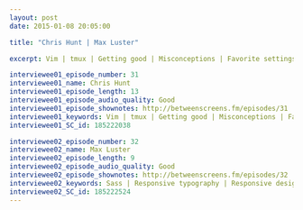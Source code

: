 ```yaml
---
layout: post
date: 2015-01-08 20:05:00

title: "Chris Hunt | Max Luster"

excerpt: Vim | tmux | Getting good | Misconceptions | Favorite settings || Sass | Responsive typography | Responsive design | Modular scale | Chained media queries

interviewee01_episode_number: 31
interviewee01_name: Chris Hunt
interviewee01_episode_length: 13
interviewee01_episode_audio_quality: Good
interviewee01_episode_shownotes: http://betweenscreens.fm/episodes/31
interviewee01_keywords: Vim | tmux | Getting good | Misconceptions | Favorite settings
interviewee01_SC_id: 185222038

interviewee02_episode_number: 32
interviewee02_name: Max Luster
interviewee02_episode_length: 9
interviewee02_episode_audio_quality: Good
interviewee02_episode_shownotes: http://betweenscreens.fm/episodes/32
interviewee02_keywords: Sass | Responsive typography | Responsive design | Modular scale | Chained media queries
interviewee02_SC_id: 185222524
---
```

